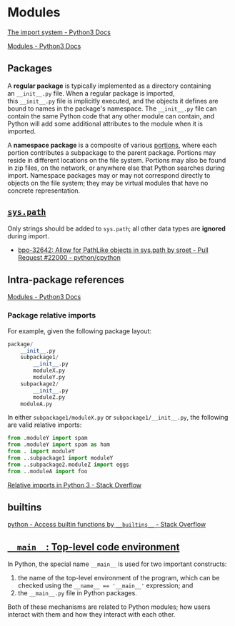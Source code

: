 # Modules
[The import system - Python3 Docs](https://docs.python.org/3/reference/import.html)

[Modules - Python3 Docs](https://docs.python.org/3/tutorial/modules.html)

## Packages
A **regular package** is typically implemented as a directory containing an `__init__.py` file. When a regular package is imported, this `__init__.py` file is implicitly executed, and the objects it defines are bound to names in the package's namespace. The `__init__.py` file can contain the same Python code that any other module can contain, and Python will add some additional attributes to the module when it is imported.

A **namespace package** is a composite of various [portions](https://docs.python.org/3/glossary.html#term-portion), where each portion contributes a subpackage to the parent package. Portions may reside in different locations on the file system. Portions may also be found in zip files, on the network, or anywhere else that Python searches during import. Namespace packages may or may not correspond directly to objects on the file system; they may be virtual modules that have no concrete representation.

## [`sys.path`](https://docs.python.org/3/library/sys.html#sys.path)
Only strings should be added to `sys.path`; all other data types are **ignored** during import.
- [bpo-32642: Allow for PathLike objects in sys.path by sroet - Pull Request #22000 - python/cpython](https://github.com/python/cpython/pull/22000)

## Intra-package references
[Modules - Python3 Docs](https://docs.python.org/3/tutorial/modules.html#intra-package-references)

### Package relative imports
For example, given the following package layout:
```python
package/
    __init__.py
    subpackage1/
        __init__.py
        moduleX.py
        moduleY.py
    subpackage2/
        __init__.py
        moduleZ.py
    moduleA.py
```

In either `subpackage1/moduleX.py` or `subpackage1/__init__.py`, the following are valid relative imports:
```python
from .moduleY import spam
from .moduleY import spam as ham
from . import moduleY
from ..subpackage1 import moduleY
from ..subpackage2.moduleZ import eggs
from ..moduleA import foo
```

[Relative imports in Python 3 - Stack Overflow](https://stackoverflow.com/questions/16981921/relative-imports-in-python-3)

## builtins
[python - Access builtin functions by `__builtins__` - Stack Overflow](https://stackoverflow.com/questions/28050229/access-builtin-functions-by-builtins)

## [`__main__`: Top-level code environment](https://docs.python.org/3/library/__main__.html)
In Python, the special name `__main__` is used for two important constructs:

1. the name of the top-level environment of the program, which can be checked using the `__name__ == '__main__'` expression; and
2. the `__main__.py` file in Python packages.

Both of these mechanisms are related to Python modules; how users interact with them and how they interact with each other.
